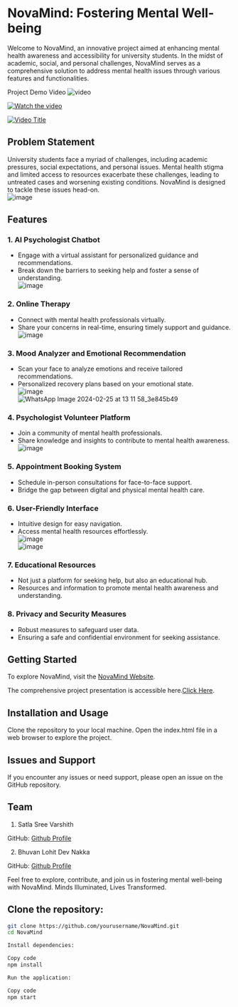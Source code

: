 # NovaMind: Fostering Mental Well-being 

Welcome to NovaMind, an innovative project aimed at enhancing mental health awareness and accessibility for university students. In the midst of academic, social, and personal challenges, NovaMind serves as a comprehensive solution to address mental health issues through various features and functionalities.

Project Demo Video
![video](https://youtu.be/1p4WiTS7c5U)

[![Watch the video](https://github.com/SreeVarshith/Project-NovaMind/assets/95604448/062a1f5d-d54d-4246-81fc-97edd59deafc)](https://youtu.be/1p4WiTS7c5U)

[![Video Title](https://img.youtube.com/vi/1p4WiTS7c5U/0.jpg)](https://youtu.be/1p4WiTS7c5U)

## Problem Statement

University students face a myriad of challenges, including academic pressures, social expectations, and personal issues. Mental health stigma and limited access to resources exacerbate these challenges, leading to untreated cases and worsening existing conditions. NovaMind is designed to tackle these issues head-on.<br>
![image](https://github.com/SreeVarshith/Project-NovaMind/assets/94850851/551ba731-6992-4336-8d23-92cf7131ed6d)<br>

## Features

### 1. AI Psychologist Chatbot
- Engage with a virtual assistant for personalized guidance and recommendations.
- Break down the barriers to seeking help and foster a sense of understanding.<br>
![image](https://github.com/SreeVarshith/Project-NovaMind/assets/94850851/7946ffa4-1ac8-469d-bf04-3a2db7b0e637)<br>

### 2. Online Therapy
- Connect with mental health professionals virtually.
- Share your concerns in real-time, ensuring timely support and guidance. <br>
![image](https://github.com/SreeVarshith/Project-NovaMind/assets/94850851/3d04aea2-c87b-4c44-9eba-fc38ed7290cf)<br>


### 3. Mood Analyzer and Emotional Recommendation
- Scan your face to analyze emotions and receive tailored recommendations.
- Personalized recovery plans based on your emotional state.<br>
![image](https://github.com/SreeVarshith/Project-NovaMind/assets/94850851/8605f9ff-2aa6-403b-b997-adcd6e1b3210)<br>
![WhatsApp Image 2024-02-25 at 13 11 58_3e845b49](https://github.com/SreeVarshith/Project-NovaMind/assets/94850851/c045d480-516a-4aa2-ac14-a2c210cc2016)<br>

### 4. Psychologist Volunteer Platform
- Join a community of mental health professionals.
- Share knowledge and insights to contribute to mental health awareness.<br>
![image](https://github.com/SreeVarshith/Project-NovaMind/assets/94850851/e30d125e-a5a0-46a8-adff-678ae3448b80)<br>

### 5. Appointment Booking System
- Schedule in-person consultations for face-to-face support.
- Bridge the gap between digital and physical mental health care.

### 6. User-Friendly Interface
- Intuitive design for easy navigation.
- Access mental health resources effortlessly.<br>
![image](https://github.com/SreeVarshith/Project-NovaMind/assets/94850851/dd4d4ecf-ddac-43fb-a60e-e27bfbc77ace)<br>
![image](https://github.com/SreeVarshith/Project-NovaMind/assets/94850851/204de29b-889a-4635-b0ca-d7b97bcfc1aa)<br>

### 7. Educational Resources
- Not just a platform for seeking help, but also an educational hub.
- Resources and information to promote mental health awareness and understanding.

### 8. Privacy and Security Measures
- Robust measures to safeguard user data.
- Ensuring a safe and confidential environment for seeking assistance.

## Getting Started

To explore NovaMind, visit the [NovaMind Website](https://sreevarshith.github.io/Project-NovaMind/).

The comprehensive project presentation is accessible here.[Click Here](https://github.com/SreeVarshith/Project-NovaMind/blob/main/NovaMIND%20Project%20PPT.pdf).



## Installation and Usage
Clone the repository to your local machine.
Open the index.html file in a web browser to explore the project.

## Issues and Support
If you encounter any issues or need support, please open an issue on the GitHub repository.


## Team
1) Satla Sree Varshith

GitHub: [Github Profile](https://github.com/SreeVarshith)

2) Bhuvan Lohit Dev Nakka

GitHub: [Github Profile](https://github.com/Bhuvan983)

Feel free to explore, contribute, and join us in fostering mental well-being with NovaMind. Minds Illuminated, Lives Transformed.



## Clone the repository:

```bash
git clone https://github.com/yourusername/NovaMind.git
cd NovaMind

Install dependencies:

Copy code
npm install

Run the application:

Copy code
npm start
